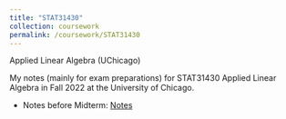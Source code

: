 ```yaml
---
title: "STAT31430"
collection: coursework
permalink: /coursework/STAT31430
---
```


Applied Linear Algebra (UChicago)

My notes (mainly for exam preparations) for STAT31430 Applied Linear Algebra in Fall 2022 at the University of Chicago.

- Notes before Midterm: [Notes](https://ericsclee.github.io/files/STAT31430_Mid.pdf)
